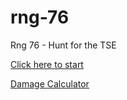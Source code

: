 # rng-76
Rng 76 - Hunt for the TSE

[Click here to start](https://akarnokd.github.io/rng-76/index.html) 

[Damage Calculator](https://akarnokd.github.io/rng-76/weapons.html) 
